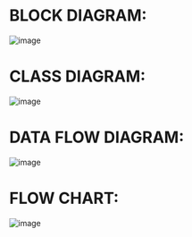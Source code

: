 # BLOCK DIAGRAM:
  
  ![image](https://user-images.githubusercontent.com/102849914/168507423-b3670ffd-ae9d-4573-8049-ee980126357c.png)

# CLASS DIAGRAM:
 
 ![image](https://user-images.githubusercontent.com/102849914/168506997-64ecc6f8-000b-413f-877a-50ee7816f72c.png)
 
# DATA FLOW DIAGRAM:
 
 ![image](https://user-images.githubusercontent.com/102849914/168507113-0ee9931f-9cf7-4934-bd1e-cb7a3c1991dd.png)
 
# FLOW CHART:

  ![image](https://user-images.githubusercontent.com/102849914/168507299-db9c50fb-b174-4297-b410-94beae58f075.png)



